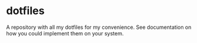 # dotfiles

A repository with all my dotfiles for my convenience. See documentation on how you could implement them on your system.
